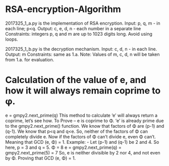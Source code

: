 # RSA-encryption-Algorithm
2017325_1_a.py is the implementation of RSA encryption.
Input: p, q, m - in each line; p<q.
Output: c, e, d, n - each number in a separate line
Constraints: integers p, q and m are up to 1023 digits long. Avoid using loops.

2017325_1_b.py is the decryption mechanism.
Input: c, d, n - in each line.
Output: m
Constraints: same as 1.a.
Note: Values of m, c, d, n will be taken from 1.a. for evaluation.

# Calculation of the value of e, and how it will always remain coprime to φ.
e = gmpy2.next_prime(q)
This method to calculate ‘e’ will always return a coprime, let’s see how.
To Prove – e is coprime to Φ.
‘e’ is already prime due to the gmpy2.next_prime() function.
We know that factors of Φ are (p-1) and (q-1).
We know that p<q and q<e. So, neither of the factors of Φ can completely divide e. Now if the
factors of Φ can’t divide e, even Φ can’t. Meaning that GCD (e, Φ) = 1.
Example: -
Let (p-1) and (q-1) be 2 and 4. So here, p = 3 and q = 5.
Φ = 8
e = gmpy2.next_prime(q) = gmpy2.next_prime(5) = 7
So, e is neither divisible by 2 nor 4, and not even by Φ.
Proving that GCD (e, Φ) = 1.

